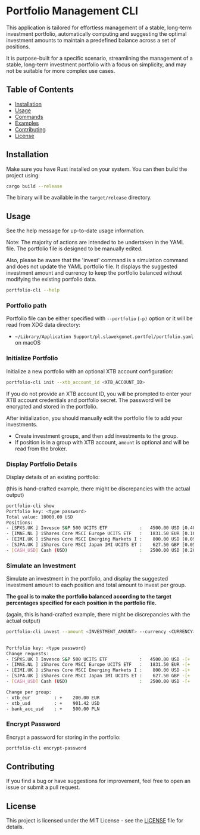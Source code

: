 # Portfolio Management CLI

This application is tailored for effortless management of a stable, long-term investment portfolio, automatically computing and suggesting the optimal investment amounts to maintain a predefined balance across a set of positions.

It is purpose-built for a specific scenario, streamlining the management of a stable, long-term investment portfolio with a focus on simplicity, and may not be suitable for more complex use cases.

## Table of Contents

- [Installation](#installation)
- [Usage](#usage)
- [Commands](#commands)
- [Examples](#examples)
- [Contributing](#contributing)
- [License](#license)

## Installation

Make sure you have Rust installed on your system. You can then build the project using:

```bash
cargo build --release
```

The binary will be available in the `target/release` directory.

## Usage

See the help message for up-to-date usage information.

Note: The majority of actions are intended to be undertaken in the YAML file. 
The portfolio file is designed to be manually edited.

Also, please be aware that the 'invest' command is a simulation command and does not
update the YAML portfolio file. It displays the suggested investment amount and
currency to keep the portfolio balanced without modifying the existing portfolio data.

```bash
portfolio-cli --help
```

### Portfolio path

Portfolio file can be either specified with `--portfolio` (`-p)` option or it will be read from XDG data directory:
- `~/Library/Application Support/pl.slawekgonet.portfel/portfolio.yaml` on macOS


### Initialize Portfolio

Initialize a new portfolio with an optional XTB account configuration:

```bash
portfolio-cli init --xtb_account_id <XTB_ACCOUNT_ID>
```

If you do not provide an XTB account ID, you will be prompted to enter your XTB account credentials and portfolio secret. The password will be encrypted and stored in the portfolio.

After initialization, you should manually edit the portfolio file to add your investments.
- Create investment groups, and then add investments to the group.
- If position is in a group with XTB account, `amount` is optional and will be read from the broker.

### Display Portfolio Details

Display details of an existing portfolio:

(this is hand-crafted example, there might be discrepancies with the actual output)

```bash
portfolio-cli show
Portfolio key: <type password>
Total value: 10000.00 USD
Positions:
- [SPXS.UK ] Invesco S&P 500 UCITS ETF            :   4500.00 USD [0.48 ~ 0.45]
- [IMAE.NL ] iShares Core MSCI Europe UCITS ETF   :   1831.50 EUR [0.18 ~ 0.17]
- [EIMI.UK ] iShares Core MSCI Emerging Markets I :    800.00 USD [0.09 ~ 0.08]
- [SJPA.UK ] iShares Core MSCI Japan IMI UCITS ET :    627.50 GBP [0.05 ~ 0.05]
- [CASH_USD] Cash (USD)                           :   2500.00 USD [0.20 ~ 0.25]
```

### Simulate an Investment

Simulate an investment in the portfolio, and display the suggested investment amount to each position and total amount to invest per group.

**The goal is to make the portfolio balanced according to the target percentages specified for each position in the portfolio file.**

(again, this is hand-crafted example, there might be discrepancies with the actual output)

```bash
portfolio-cli invest --amount <INVESTMENT_AMOUNT> --currency <CURRENCY>

 
Portfolio key: <type password}
Change requests:
- [SPXS.UK ] Invesco S&P 500 UCITS ETF            :   4500.00 USD -[+    100.00 USD]>   4700.00 USD
- [IMAE.NL ] iShares Core MSCI Europe UCITS ETF   :   1831.50 EUR -[+    200.00 EUR]>   2031.50 EUR
- [EIMI.UK ] iShares Core MSCI Emerging Markets I :    800.00 USD -[+    300.00 USD]>   1100.00 USD
- [SJPA.UK ] iShares Core MSCI Japan IMI UCITS ET :    627.50 GBP -[+    400.00 GBP]>   1027.50 GBP
- [CASH_USD] Cash (USD)                           :   2500.00 USD -[+    500.00 USD]>   3000.00 USD

Change per group:
- xtb_eur         : +    200.00 EUR
- xtb_usd         : +    901.42 USD
- bank_acc_usd    : +    500.00 PLN
```

### Encrypt Password

Encrypt a password for storing in the portfolio:

```bash
portfolio-cli encrypt-password
```

## Contributing

If you find a bug or have suggestions for improvement, feel free to open an issue or submit a pull request.

## License

This project is licensed under the MIT License - see the [LICENSE](LICENSE) file for details.